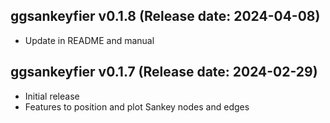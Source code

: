 ggsankeyfier v0.1.8 (Release date: 2024-04-08)
-------------

 * Update in README and manual

ggsankeyfier v0.1.7 (Release date: 2024-02-29)
-------------

  * Initial release
  * Features to position and plot Sankey nodes and edges
